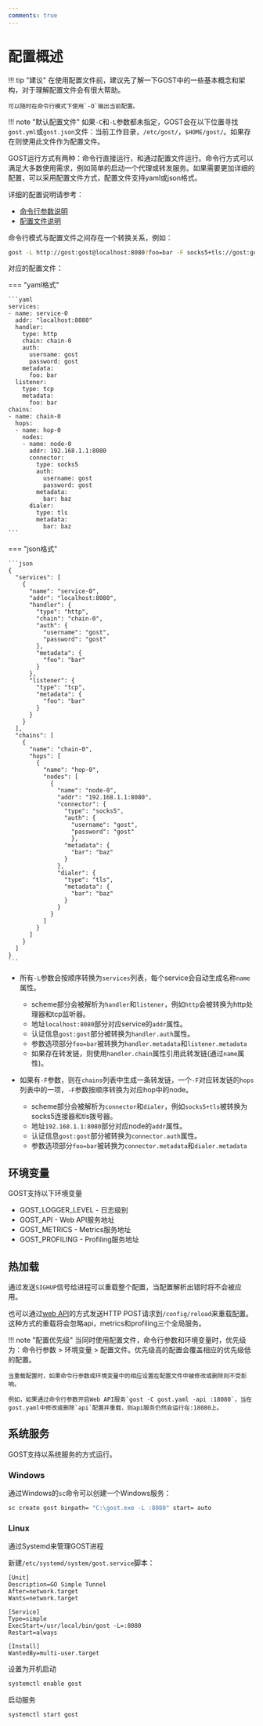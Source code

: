 ```yaml
---
comments: true
---
```


# 配置概述

!!! tip "建议"
    在使用配置文件前，建议先了解一下GOST中的一些基本概念和架构，对于理解配置文件会有很大帮助。

    可以随时在命令行模式下使用`-O`输出当前配置。
	
!!! note "默认配置文件"
    如果`-C`和`-L`参数都未指定，GOST会在以下位置寻找`gost.yml`或`gost.json`文件：当前工作目录，`/etc/gost/`，`$HOME/gost/`。如果存在则使用此文件作为配置文件。

GOST运行方式有两种：命令行直接运行，和通过配置文件运行。命令行方式可以满足大多数使用需求，例如简单的启动一个代理或转发服务。如果需要更加详细的配置，可以采用配置文件方式，配置文件支持yaml或json格式。

详细的配置说明请参考：

* [命令行参数说明](../reference/configuration/cmd.md)
* [配置文件说明](../reference/configuration/file.md)

命令行模式与配置文件之间存在一个转换关系，例如：

```bash
gost -L http://gost:gost@localhost:8080?foo=bar -F socks5+tls://gost:gost@192.168.1.1:8080?bar=baz
```

对应的配置文件：

=== "yaml格式"

	```yaml
	services:
	- name: service-0
	  addr: "localhost:8080"
	  handler:
		type: http
		chain: chain-0
		auth:
		  username: gost
		  password: gost
		metadata:
		  foo: bar
	  listener:
		type: tcp
		metadata:
		  foo: bar
	chains:
	- name: chain-0
	  hops:
	  - name: hop-0
		nodes:
		- name: node-0
		  addr: 192.168.1.1:8080
		  connector:
			type: socks5
			auth:
			  username: gost
			  password: gost
			metadata:
			  bar: baz
		  dialer:
			type: tls
			metadata:
			  bar: baz
	```

=== "json格式"

	```json
	{
	  "services": [
		{
		  "name": "service-0",
		  "addr": "localhost:8080",
		  "handler": {
			"type": "http",
			"chain": "chain-0",
			"auth": {
			  "username": "gost",
			  "password": "gost"
			},
			"metadata": {
			  "foo": "bar"
			}
		  },
		  "listener": {
			"type": "tcp",
			"metadata": {
			  "foo": "bar"
			}
		  }
		}
	  ],
	  "chains": [
		{
		  "name": "chain-0",
		  "hops": [
			{
			  "name": "hop-0",
			  "nodes": [
				{
				  "name": "node-0",
				  "addr": "192.168.1.1:8080",
				  "connector": {
					"type": "socks5",
					"auth": {
					  "username": "gost",
					  "password": "gost"
					  },
					"metadata": {
					  "bar": "baz"
					}
				  },
				  "dialer": {
					"type": "tls",
					"metadata": {
					  "bar": "baz"
					}
				  }
				}
			  ]
			}
		  ]
		}
	  ]
	}
	```

- 所有`-L`参数会按顺序转换为`services`列表，每个service会自动生成名称`name`属性。

    * scheme部分会被解析为`handler`和`listener`，例如`http`会被转换为http处理器和tcp监听器。
    * 地址`localhost:8080`部分对应service的`addr`属性。
    * 认证信息`gost:gost`部分被转换为`handler.auth`属性。
	* 参数选项部分`foo=bar`被转换为`handler.metadata`和`listener.metadata`
	* 如果存在转发链，则使用`handler.chain`属性引用此转发链(通过`name`属性)。

- 如果有`-F`参数，则在`chains`列表中生成一条转发链，一个`-F`对应转发链的`hops`列表中的一项，`-F`参数按顺序转换为对应hop中的node。

    * scheme部分会被解析为`connector`和`dialer`，例如`socks5+tls`被转换为socks5连接器和tls拨号器。
    * 地址`192.168.1.1:8080`部分对应node的`addr`属性。
    * 认证信息`gost:gost`部分被转换为`connector.auth`属性。
	* 参数选项部分`foo=bar`被转换为`connector.metadata`和`dialer.metadata`

## 环境变量

GOST支持以下环境变量

* GOST_LOGGER_LEVEL - 日志级别
* GOST_API - Web API服务地址
* GOST_METRICS - Metrics服务地址
* GOST_PROFILING - Profiling服务地址

## 热加载

通过发送`SIGHUP`信号给进程可以重载整个配置，当配置解析出错时将不会被应用。

也可以通过[web API](../tutorials/api/overview.md)的方式发送HTTP POST请求到`/config/reload`来重载配置。这种方式的重载将会忽略api，metrics和profiling三个全局服务。

!!! note "配置优先级"
    当同时使用配置文件，命令行参数和环境变量时，优先级为：命令行参数 > 环境变量 > 配置文件。优先级高的配置会覆盖相应的优先级低的配置。
	
	当重载配置时，如果命令行参数或环境变量中的相应设置在配置文件中被修改或删除则不受影响。

	例如，如果通过命令行参数开启Web API服务`gost -C gost.yaml -api :18080`，当在gost.yaml中修改或删除`api`配置并重载，则api服务仍然会运行在:18080上。

## 系统服务

GOST支持以系统服务的方式运行。

### Windows

通过Windows的`sc`命令可以创建一个Windows服务：

```bash
sc create gost binpath= "C:\gost.exe -L :8080" start= auto
```

### Linux

通过Systemd来管理GOST进程

新建`/etc/systemd/system/gost.service`脚本：

```
[Unit]
Description=GO Simple Tunnel
After=network.target
Wants=network.target

[Service]
Type=simple
ExecStart=/usr/local/bin/gost -L=:8080
Restart=always

[Install]
WantedBy=multi-user.target
```

设置为开机启动

```bash
systemctl enable gost
```

启动服务

```bash
systemctl start gost
```